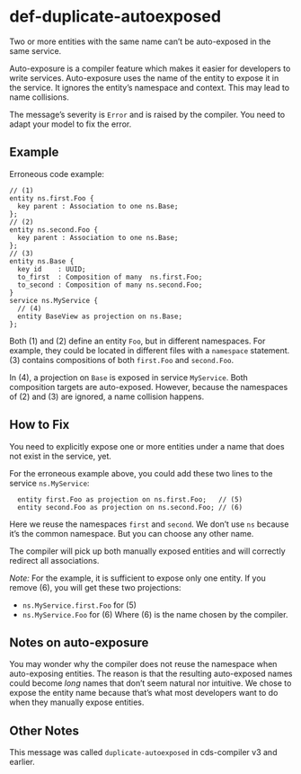 # def-duplicate-autoexposed

Two or more entities with the same name can’t be auto-exposed in the same
service.

Auto-exposure is a compiler feature which makes it easier for developers
to write services.  Auto-exposure uses the name of the entity to expose
it in the service.  It ignores the entity’s namespace and context.
This may lead to name collisions.

The message’s severity is `Error` and is raised by the compiler.  You need to
adapt your model to fix the error.

## Example

Erroneous code example:

```cds
// (1)
entity ns.first.Foo {
  key parent : Association to one ns.Base;
};
// (2)
entity ns.second.Foo {
  key parent : Association to one ns.Base;
};
// (3)
entity ns.Base {
  key id    : UUID;
  to_first  : Composition of many  ns.first.Foo;
  to_second : Composition of many ns.second.Foo;
}
service ns.MyService {
  // (4)
  entity BaseView as projection on ns.Base;
};
```

Both (1) and (2) define an entity `Foo`, but in different namespaces.  For
example, they could be located in different files with a `namespace` statement.
(3) contains compositions of both `first.Foo` and `second.Foo`.

In (4), a projection on `Base` is exposed in service `MyService`.
Both composition targets are auto-exposed.  However, because the namespaces
of (2) and (3) are ignored, a name collision happens.

## How to Fix

You need to explicitly expose one or more entities under a name that does not
exist in the service, yet.

For the erroneous example above, you could add these two lines to the service
`ns.MyService`:

```cds
  entity first.Foo as projection on ns.first.Foo;   // (5)
  entity second.Foo as projection on ns.second.Foo; // (6)
```

Here we reuse the namespaces `first` and `second`.   We don’t use `ns` because
it’s the common namespace.  But you can choose any other name.

The compiler will pick up both manually exposed entities and will correctly
redirect all associations.

_Note:_ For the example, it is sufficient to expose only one entity.  If you
remove (6), you will get these two projections:
- `ns.MyService.first.Foo` for (5)
- `ns.MyService.Foo` for (6)
Where (6) is the name chosen by the compiler.

## Notes on auto-exposure

You may wonder why the compiler does not reuse the namespace when
auto-exposing entities.  The reason is that the resulting auto-exposed names
could become _long_ names that don’t seem natural nor intuitive.  We chose to
expose the entity name because that’s what most developers want to do when
they manually expose entities.

## Other Notes

This message was called `duplicate-autoexposed` in cds-compiler v3 and earlier.
